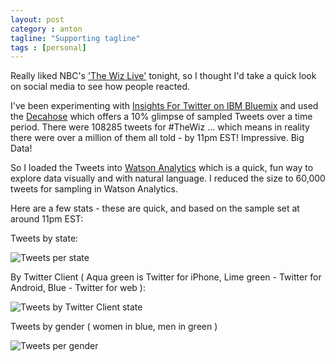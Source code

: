 ```yaml
---
layout: post
category : anton
tagline: "Supporting tagline"
tags : [personal]
---
```


Really liked NBC's ['The Wiz Live'](http://www.nbc.com/the-wiz-live) tonight, so I thought I'd take a quick look on social media to see how people reacted.

I've been experimenting with [Insights For Twitter on IBM Bluemix](https://www.ng.bluemix.net/docs/#services/Twitter/index.html) and used the [Decahose](https://gnip.com/sources/twitter/) which offers a 10% glimpse of sampled Tweets over a time period. There were 108285 tweets for #TheWiz ... which means in reality there were over a million of them all told - by 11pm EST! Impressive. Big Data!

So I loaded the Tweets into [Watson Analytics](http://www.ibm.com/analytics/watson-analytics/) which is a quick, fun way to explore data visually and with natural language. I reduced the size to 60,000 tweets for sampling in Watson Analytics.

Here are a few stats - these are quick, and based on the sample set at around 11pm EST:

Tweets by state:

![Tweets per state](http://www.hickory.ca/images/wiz/state.png "Tweets per state")

By Twitter Client ( Aqua green is Twitter for iPhone, Lime green - Twitter for Android, Blue - Twitter for web ):

![Tweets by Twitter Client state](http://www.hickory.ca/images/wiz/client.png "Tweets per client")

Tweets by gender ( women in blue, men in green )

![Tweets per gender](http://www.hickory.ca/images/wiz/gender.png "Tweets by gender")
